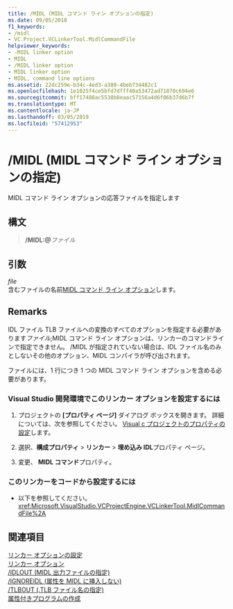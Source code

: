 ```yaml
---
title: /MIDL (MIDL コマンド ライン オプションの指定)
ms.date: 09/05/2018
f1_keywords:
- /midl
- VC.Project.VCLinkerTool.MidlCommandFile
helpviewer_keywords:
- -MIDL linker option
- MIDL
- /MIDL linker option
- MIDL linker option
- MIDL, command line options
ms.assetid: 22dc259e-b34c-4ed3-a380-4beb734482c1
ms.openlocfilehash: 1e1025f4ce5bfd7dfff40a53472ad71870c694e6
ms.sourcegitcommit: bff17488ac5538b8eaac57156a4d6f06b37d6b7f
ms.translationtype: MT
ms.contentlocale: ja-JP
ms.lasthandoff: 03/05/2019
ms.locfileid: "57412953"
---
```

# <a name="midl-specify-midl-command-line-options"></a>/MIDL (MIDL コマンド ライン オプションの指定)

MIDL コマンド ライン オプションの応答ファイルを指定します

## <a name="syntax"></a>構文

> **/MIDL:\@**<em>ファイル</em>

## <a name="arguments"></a>引数

*file*<br/>
含むファイルの名前[MIDL コマンド ライン オプション](/windows/desktop/Midl/general-midl-command-line-syntax)します。

## <a name="remarks"></a>Remarks

IDL ファイル TLB ファイルへの変換のすべてのオプションを指定する必要があります*ファイル*;MIDL コマンド ライン オプションは、リンカーのコマンドラインで指定できません。 /MIDL が指定されていない場合は、IDL ファイル名のみとしないその他のオプション、MIDL コンパイラが呼び出されます。

ファイルには、1 行につき 1 つの MIDL コマンド ライン オプションを含める必要があります。

### <a name="to-set-this-linker-option-in-the-visual-studio-development-environment"></a>Visual Studio 開発環境でこのリンカー オプションを設定するには

1. プロジェクトの **[プロパティ ページ]** ダイアログ ボックスを開きます。 詳細については、次を参照してください。 [Visual c プロジェクトのプロパティの設定](../../ide/working-with-project-properties.md)します。

1. 選択、**構成プロパティ** > **リンカー** > **埋め込み IDL**プロパティ ページ。

1. 変更、 **MIDL コマンド**プロパティ。

### <a name="to-set-this-linker-option-programmatically"></a>このリンカーをコードから設定するには

- 以下を参照してください。<xref:Microsoft.VisualStudio.VCProjectEngine.VCLinkerTool.MidlCommandFile%2A>

## <a name="see-also"></a>関連項目

[リンカー オプションの設定](../../build/reference/setting-linker-options.md)<br/>
[リンカー オプション](../../build/reference/linker-options.md)<br/>
[/IDLOUT (MIDL 出力ファイルの指定)](../../build/reference/idlout-name-midl-output-files.md)<br/>
[/IGNOREIDL (属性を MIDL に挿入しない)](../../build/reference/ignoreidl-don-t-process-attributes-into-midl.md)<br/>
[/TLBOUT (.TLB ファイル名の指定)](../../build/reference/tlbout-name-dot-tlb-file.md)<br/>
[属性付きプログラムの作成](../../windows/building-an-attributed-program.md)
